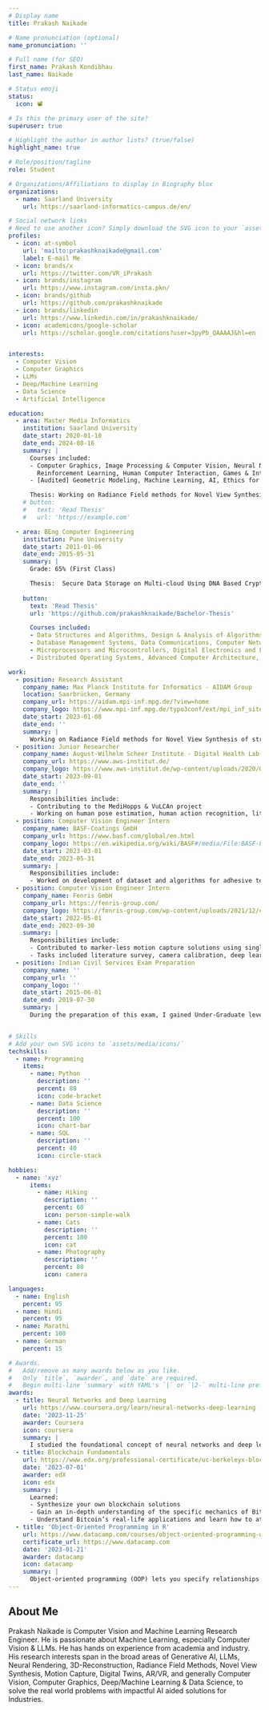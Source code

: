```yaml
---
# Display name
title: Prakash Naikade

# Name pronunciation (optional)
name_pronunciation: ''

# Full name (for SEO)
first_name: Prakash Kondibhau
last_name: Naikade

# Status emoji
status:
  icon: 📽

# Is this the primary user of the site?
superuser: true

# Highlight the author in author lists? (true/false)
highlight_name: true

# Role/position/tagline
role: Student

# Organizations/Affiliations to display in Biography blox
organizations:
  - name: Saarland University
    url: https://saarland-informatics-campus.de/en/

# Social network links
# Need to use another icon? Simply download the SVG icon to your `assets/media/icons/` folder.
profiles:
  - icon: at-symbol
    url: 'mailto:prakashknaikade@gmail.com'
    label: E-mail Me
  - icon: brands/x
    url: https://twitter.com/VR_iPrakash
  - icon: brands/instagram
    url: https://www.instagram.com/insta.pkn/
  - icon: brands/github
    url: https://github.com/prakashknaikade
  - icon: brands/linkedin
    url: https://www.linkedin.com/in/prakashknaikade/
  - icon: academicons/google-scholar
    url: https://scholar.google.com/citations?user=3pyPb_QAAAAJ&hl=en


interests:
  - Computer Vision
  - Computer Graphics
  - LLMs
  - Deep/Machine Learning
  - Data Science
  - Artificial Intelligence

education:
  - area: Master Media Informatics
    institution: Saarland University
    date_start: 2020-01-10
    date_end: 2024-08-16
    summary: |
      Courses included:
      - Computer Graphics, Image Processing & Computer Vision, Neural Networks: Theory & Implementation, High-Level Computer Vision, Statistics with R, Adversarial
        Reinforcement Learning, Human Computer Interaction, Games & Interactive Media
      - [Audited] Geometric Modeling, Machine Learning, AI, Ethics for Nerds

      Thesis: Working on Radiance Field methods for Novel View Synthesis of structural-color objects created by laser marking. Facilitating interactive visualization for potential users to better understand the intricacies of view-dependent structural-colors of laser-printed images & paintings on metal plates.
    # button:
    #   text: 'Read Thesis'
    #   url: 'https://example.com'

  - area: BEng Computer Engineering
    institution: Pune University
    date_start: 2011-01-06
    date_end: 2015-05-31
    summary: |
      Grade: 65% (First Class)

      Thesis:  Secure Data Storage on Multi-cloud Using DNA Based Cryptography - This project enables new perspective on DNA based cryptography, which ensures secure data storage on multi-cloud. 
      
    button:
      text: 'Read Thesis'
      url: 'https://github.com/prakashknaikade/Bachelor-Thesis'

      Courses included:
      - Data Structures and Algorithms, Design & Analysis of Algorithms, Software Architecture, Software Engineering, Software Testing & Quality Assurance
      - Database Management Systems, Data Communications, Computer Networks, Cloud Computing
      - Microprocessors and Microcontrollers, Digital Electronics and Logic Design, Microprocessors and Interfacing Techniques
      - Distributed Operating Systems, Advanced Computer Architecture, Theory of Computation

work:
  - position: Research Assistant
    company_name: Max Planck Institute for Informatics - AIDAM Group
    location: Saarbrücken, Germany
    company_url: https://aidam.mpi-inf.mpg.de/?view=home
    company_logo: https://www.mpi-inf.mpg.de/typo3conf/ext/mpi_inf_site_package/Resources/Public/Images/Core/mpi-logo-en.svg
    date_start: 2023-01-08
    date_end: ''
    summary: |
      Working on Radiance Field methods for Novel View Synthesis of structural-color objects created by laser marking. Facilitating interactive visualization for potential users to better understand the intricacies of view-dependent structural-colors of laser-printed images & paintings on metal plates.
  - position: Junior Researcher
    company_name: August-Wilhelm Scheer Institute - Digital Health Lab
    company_url: https://www.aws-institut.de/
    company_logo: https://www.aws-institut.de/wp-content/uploads/2020/05/Logo_Webseite1.svg
    date_start: 2023-09-01
    date_end: ''
    summary: |
      Responsibilities include:
      - Contributing to the MediHopps & VuLCAn project
      - Working on human pose estimation, human action recognition, literature reviews, project proposals, & VR tasks.
  - position: Computer Vision Engineer Intern
    company_name: BASF-Coatings GmbH
    company_url: https://www.basf.com/global/en.html
    company_logo: https://en.wikipedia.org/wiki/BASF#/media/File:BASF-Logo_bw.svg
    date_start: 2023-03-01
    date_end: 2023-05-31
    summary: |
      Responsibilities include:
      - Worked on development of dataset and algorithms for adhesive tests' detection & corrosion detection on images of test panels of metal substrates using YOLOv8 &UNet for automation project.
  - position: Computer Vision Engineer Intern
    company_name: Fenris GmbH
    company_url: https://fenris-group.com/
    company_logo: https://fenris-group.com/wp-content/uploads/2021/12/cropped-Fenris-Logo_176x60.png
    date_start: 2022-05-01
    date_end: 2023-09-30
    summary: |
      Responsibilities include:
      - Contributed to marker-less motion capture solutions using single & multiple cameras, for athlete motion tracking and analysis. 
      - Tasks included literature survey, camera calibration, deep learning based human pose estimation & golf sequence detection, estimating joint angles from 3D body poses, comparing two pose sequences and visualization of results in Blender and Unity.
  - position: Indian Civil Services Exam Preparation
    company_name: ''
    company_url: ''
    company_logo: ''
    date_start: 2015-06-01
    date_end: 2019-07-30
    summary: |
      During the preparation of this exam, I gained Under-Graduate level knowledge of Anthropology, Polity, Governance, Indian Constitution, Social Justice, International Relations, Economics, Indian and World Geography, Indian and World History, Indian Culture and Society, Environment, Ethics, etc. (Passing percentage ≈ 0.1%)


# Skills
# Add your own SVG icons to `assets/media/icons/`
techskills:
  - name: Programming
    items:
      - name: Python
        description: ''
        percent: 80
        icon: code-bracket
      - name: Data Science
        description: ''
        percent: 100
        icon: chart-bar
      - name: SQL
        description: ''
        percent: 40
        icon: circle-stack

hobbies:
  - name: 'xyz'
      items:
        - name: Hiking
          description: ''
          percent: 60
          icon: person-simple-walk
        - name: Cats
          description: ''
          percent: 100
          icon: cat
        - name: Photography
          description: ''
          percent: 80
          icon: camera

languages:
  - name: English
    percent: 95
  - name: Hindi
    percent: 95
  - name: Marathi
    percent: 100
  - name: German
    percent: 15

# Awards.
#   Add/remove as many awards below as you like.
#   Only `title`, `awarder`, and `date` are required.
#   Begin multi-line `summary` with YAML's `|` or `|2-` multi-line prefix and indent 2 spaces below.
awards:
  - title: Neural Networks and Deep Learning
    url: https://www.coursera.org/learn/neural-networks-deep-learning
    date: '2023-11-25'
    awarder: Coursera
    icon: coursera
    summary: |
      I studied the foundational concept of neural networks and deep learning. By the end, I was familiar with the significant technological trends driving the rise of deep learning; build, train, and apply fully connected deep neural networks; implement efficient (vectorized) neural networks; identify key parameters in a neural network’s architecture; and apply deep learning to your own applications.
  - title: Blockchain Fundamentals
    url: https://www.edx.org/professional-certificate/uc-berkeleyx-blockchain-fundamentals
    date: '2023-07-01'
    awarder: edX
    icon: edx
    summary: |
      Learned:
      - Synthesize your own blockchain solutions
      - Gain an in-depth understanding of the specific mechanics of Bitcoin
      - Understand Bitcoin’s real-life applications and learn how to attack and destroy Bitcoin, Ethereum, smart contracts and Dapps, and alternatives to Bitcoin’s Proof-of-Work consensus algorithm
  - title: 'Object-Oriented Programming in R'
    url: https://www.datacamp.com/courses/object-oriented-programming-with-s3-and-r6-in-r
    certificate_url: https://www.datacamp.com
    date: '2023-01-21'
    awarder: datacamp
    icon: datacamp
    summary: |
      Object-oriented programming (OOP) lets you specify relationships between functions and the objects that they can act on, helping you manage complexity in your code. This is an intermediate level course, providing an introduction to OOP, using the S3 and R6 systems. S3 is a great day-to-day R programming tool that simplifies some of the functions that you write. R6 is especially useful for industry-specific analyses, working with web APIs, and building GUIs.
---
```


## About Me

Prakash Naikade is Computer Vision and Machine Learning Research Engineer. He is passionate about Machine Learning, especially Computer Vision & LLMs. He has hands on experience from academia and industry. His research interests span in the broad areas of Generative AI, LLMs, Neural Rendering, 3D-Reconstruction, Radiance Field Methods, Novel View Synthesis, Motion Capture, Digital Twins, AR/VR, and generally Computer Vision, Computer Graphics, Deep/Machine Learning & Data Science, to solve the real world problems with impactful AI aided solutions for Industries.
